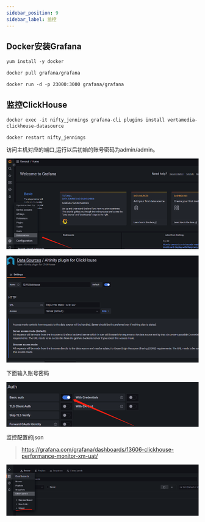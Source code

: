 ```yaml
---
sidebar_position: 9
sidebar_label: 监控
---
```


## Docker安装Grafana

```shell 
yum install -y docker
``` 

```shell 
docker pull grafana/grafana
```

```shell 
docker run -d -p 23000:3000 grafana/grafana
```

## 监控ClickHouse

```shell 
docker exec -it nifty_jennings grafana-cli plugins install vertamedia-clickhouse-datasource
```

```shell 
docker restart nifty_jennings
```

访问主机对应的端口,运行以后初始的账号密码为admin/admin。

![配置数据源](./img/91f715a1369b75df760a367fcd3a14e.png)

![配置数据源](./img/0877e04f4a01a1bfd343d086d855e5f.png)

下面输入账号密码 

![配置数据源](./img/302b42324cbc760e664919b020554d6.png)

监控配置的json

>https://grafana.com/grafana/dashboards/13606-clickhouse-performance-monitor-xm-uat/

![配置数据源](./img/152cb9af53fc331273e691107a193eb.png)
